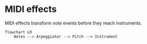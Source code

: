 # MIDI effects

MIDI effects transform note events before they reach instruments.

```mermaid
flowchart LR
    Notes --> Arpeggiator --> Pitch --> Instrument
```
